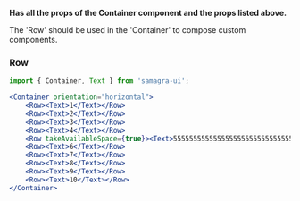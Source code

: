 

**Has all the props of the Container component and the props listed above.**

The 'Row' should be used in the 'Container' to compose custom components. 

### Row
```jsx
import { Container, Text } from 'samagra-ui';

<Container orientation="horizontal">
    <Row><Text>1</Text></Row>
    <Row><Text>2</Text></Row>
    <Row><Text>3</Text></Row>
    <Row><Text>4</Text></Row>
    <Row takeAvailableSpace={true}><Text>55555555555555555555555555555555555555555555555555555555555555555555555555555555555555555555555555555555555555555555555555555555555555555555555555555555555555555555555555</Text></Row>
    <Row><Text>6</Text></Row>
    <Row><Text>7</Text></Row>
    <Row><Text>8</Text></Row>
    <Row><Text>9</Text></Row>
    <Row><Text>10</Text></Row>
</Container>
```
